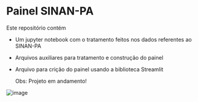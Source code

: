 # Painel SINAN-PA

Este repositório contém
- Um jupyter notebook com o tratamento feitos nos dados referentes ao SINAN-PA
- Arquivos auxiliares para tratamento e construção do painel
- Arquivo para crição do painel usando a biblioteca Streamlit

  Obs: Projeto em andamento!

 ![image](https://github.com/ricmed/painel_sinan/assets/1745737/b5098173-bd8c-4d4d-94be-0d952c5809ec)

